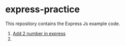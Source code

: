 # express-practice

This repository contains the Express Js example code.

1. [Add 2 number in express](https://github.com/Sigmakib2/express-practice/blob/main/Examples/1-sum-of-numbers.js)
2.
